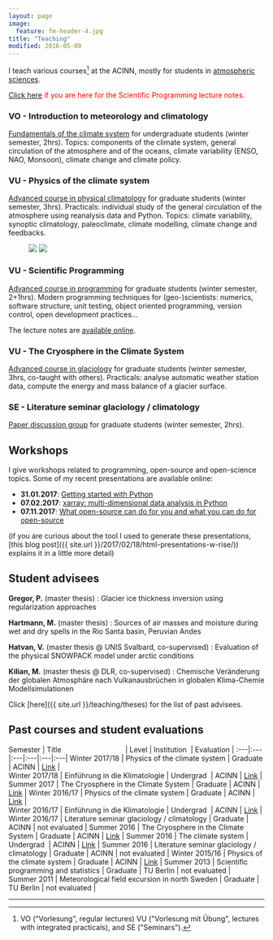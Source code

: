 ```yaml
---
layout: page
image:
  feature: fm-header-4.jpg
title: "Teaching"
modified: 2016-05-09
---
```


I teach various courses[^1] at the ACINN, mostly for students
in [atmospheric sciences](http://acinn.uibk.ac.at/education-imgi).

<a href="http://fabienmaussion.info/scientific_programming" color="red"> Click here</a> <font color="red">if you are here for the Scientific Programming lecture notes.</font>

[^1]: VO ("Vorlesung", regular lectures) VU ("Vorlesung mit Übung", lectures with integrated practicals), and SE ("Seminars").

### VO - Introduction to meteorology and climatology

[Fundamentals of the climate system](https://orawww.uibk.ac.at/public/lfuonline_lv.details?sem_id_in=16W&lvnr_id_in=707606)
for undergraduate students (winter semester, 2hrs). Topics: components of the
climate system, general circulation of the atmosphere and of the oceans,
climate variability (ENSO, NAO, Monsoon), climate change and climate policy.


### VU - Physics of the climate system

[Advanced course in physical climatology](https://orawww.uibk.ac.at/public/lfuonline_lv.details?sem_id_in=15W&lvnr_id_in=707712)
for graduate students (winter semester, 3hrs). Practicals: individual
study of the general circulation of the atmosphere using reanalysis data and
Python.
Topics: climate variability, synoptic climatology, paleoclimate, climate modelling,
climate change and feedbacks.

<figure class="half">
    <a href="/images/teaching/era-temp.jpg"><img src="/images/teaching/era-temp.jpg"></a>
    <a href="/images/teaching/era-ek.jpg"><img src="/images/teaching/era-ek.jpg"></a>
</figure>


### VU - Scientific Programming

[Advanced course in programming](https://orawww.uibk.ac.at/public/lfuonline_lv.details?sem_id_in=18S&lvnr_id_in=707716)
for graduate students (winter semester, 2+1hrs). Modern programming techniques for (geo-)scientists:
numerics, software structure, unit testing, object oriented programming, version control, open development practices...

The lecture notes are [available online](http://fabienmaussion.info/scientific_programming/).


### VU - The Cryosphere in the Climate System

[Advanced course in glaciology](https://orawww.uibk.ac.at/public/lfuonline_lv.details?sem_id_in=16S&lvnr_id_in=707711)
for graduate students (winter semester, 3hrs, co-taught with others).
Practicals: analyse automatic weather station data, compute the energy and mass
balance of a glacier surface.


### SE - Literature seminar glaciology / climatology

[Paper discussion group](https://acinn-litsem.github.io/)
for graduate students (winter semester, 2hrs).


## Workshops

I give workshops related to programming, open-source and open-science
topics. Some of my recent presentations are available online:

- **31.01.2017**: [Getting started with Python](http://fabienmaussion.info/acinn_python_workshop/)
- **07.02.2017**: [xarray: multi-dimensional data analysis in Python](http://fabienmaussion.info/acinn_xarray_workshop)
- **07.11.2017**: [What open-source can do for you and what you can do for open-source](http://fabienmaussion.info/acinn_pres_os)

(if you are curious about the tool I used to generate these presentations,
[this blog post]({{ site.url }}/2017/02/18/html-presentations-w-rise/))
explains it in a little more detail)

## Student advisees

**Gregor, P.** (master thesis)
: Glacier ice thickness inversion using regularization approaches

**Hartmann, M.** (master thesis)
: Sources of air masses and moisture during wet and dry spells in the Rio Santa
  basin, Peruvian Andes

**Hatvan, V.** (master thesis @ UNIS Svalbard, co-supervised)
: Evaluation of the physical SNOWPACK model under arctic conditions

**Kilian, M.** (master thesis @ DLR, co-supervised)
: Chemische Veränderung der globalen Atmosphäre nach Vulkanausbrüchen in globalen Klima-Chemie Modellsimulationen

Click [here]({{ site.url }}/teaching/theses) for the list of past advisees.

## Past courses and student evaluations

Semester | Title&nbsp;&nbsp;&nbsp;&nbsp;&nbsp;&nbsp;&nbsp;&nbsp;&nbsp;&nbsp;&nbsp;&nbsp;&nbsp;&nbsp;&nbsp;&nbsp;&nbsp;&nbsp;&nbsp;&nbsp;&nbsp;&nbsp;&nbsp;&nbsp;&nbsp;&nbsp;&nbsp;&nbsp;&nbsp;&nbsp;&nbsp; | Level | Institution&nbsp; | Evaluation |
:---|:---|:---|:---|:---|:---|
Winter 2017/18 | Physics of the climate system | Graduate | ACINN | [<i class="fa fa-file-pdf-o" aria-hidden="true"></i> Link](/images/teaching/eval/2017WS_PhyClim.pdf) |  
Winter 2017/18 | Einführung in die Klimatologie | Undergrad&nbsp; | ACINN | [<i class="fa fa-file-pdf-o" aria-hidden="true"></i> Link](/images/teaching/eval/2017WS_EKlim.pdf) |
Summer 2017 | The Cryosphere in the Climate System | Graduate | ACINN | [<i class="fa fa-file-pdf-o" aria-hidden="true"></i> Link](/images/teaching/eval/2017SS_Cryo.pdf) |
Winter 2016/17 | Physics of the climate system | Graduate | ACINN | [<i class="fa fa-file-pdf-o" aria-hidden="true"></i> Link](/images/teaching/eval/2016WS_PhyClim.pdf) |  
Winter 2016/17 | Einführung in die Klimatologie | Undergrad&nbsp; | ACINN | [<i class="fa fa-file-pdf-o" aria-hidden="true"></i> Link](/images/teaching/eval/2016WS_EKlim.pdf) |  
Winter 2016/17 | Literature seminar glaciology / climatology | Graduate | ACINN | not evaluated |
Summer 2016 | The Cryosphere in the Climate System | Graduate | ACINN | [<i class="fa fa-file-pdf-o" aria-hidden="true"></i> Link](/images/teaching/eval/2016SS_Cryo.pdf) |
Summer 2016 | The climate system | Undergrad&nbsp; | ACINN | [<i class="fa fa-file-pdf-o" aria-hidden="true"></i> Link](/images/teaching/eval/2016SS_Klima.pdf) |
Summer 2016 | Literature seminar glaciology / climatology | Graduate | ACINN | not evaluated |
Winter 2015/16 | Physics of the climate system | Graduate | ACINN | [<i class="fa fa-file-pdf-o" aria-hidden="true"></i> Link](/images/teaching/eval/2015WS_PhyClim.pdf) |
Summer 2013 | Scientific programming and statistics | Graduate | TU Berlin | not evaluated |  
Summer 2011 | Meteorological field excursion in north Sweden | Graduate | TU Berlin | not evaluated |

<hr />
